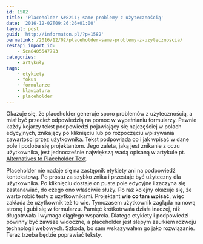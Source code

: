 ```yaml
---
id: 1582
title: 'Placeholder &#8211; same problemy z użytecznością'
date: '2016-12-02T09:26:26+01:00'
layout: post
guid: 'http://informaton.pl/?p=1582'
permalink: /2016/12/02/placeholder-same-problemy-z-uzytecznoscia/
restapi_import_id:
    - 5ca8405547793
categories:
    - artykuły
tags:
    - etykiety
    - fokus
    - formularze
    - klawiatura
    - placeholder
---
```


Okazuje się, że placeholder generuje sporo problemów z użytecznością, a miał być przecież odpowiedzią na pomoc w wypełnianiu formularzy. Pewnie każdy kojarzy tekst podpowiedzi pojawiający się najczęściej w polach edycyjnych, znikający po kliknięciu lub po rozpoczęciu wpisywania zawartości przez użytkownika. Tekst podpowiada co i jak wpisać w dane pole i podoba się projektantom. Jego zaleta, jaką jest znikanie z oczu użytkownika, jest jednocześnie największą wadą opisaną w artykule pt. [Alternatives to Placeholder Text](https://uxdesign.cc/alternatives-to-placeholder-text-13f430abc56f).

Placeholder nie nadaje się na zastępnik etykiety ani na podpowiedź kontekstową. Po prostu za szybko znika i przestaje być użyteczny dla użytkownika. Po kliknięciu dostaje on puste pole edycyjne i zaczyna się zastanawiać, do czego ono właściwie służy. Po raz kolejny okazuje się, że warto robić testy z użytkownikami. Projektant **wie co tam wpisać**, więc zakłada że użytkownik też to wie. Tymczasem użytkownik zagląda na nową stronę i gubi się w formularzu. Pamięć krótkotrwała działa inaczej, niż długotrwała i wymaga ciągłego wsparcia. Dlatego etykiety i podpowiedzi powinny być zawsze widoczne, a placeholder jest ślepym zaułkiem rozwoju technologii webowych. Szkoda, bo sam wskazywałem go jako rozwiązanie. Teraz trzeba będzie poprawiać teksty.